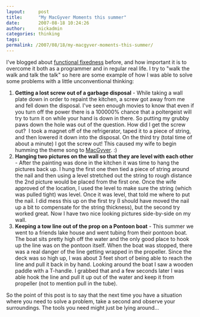 ```yaml
---
layout:     post
title:      "My MacGyver Moments this summer"
date:       2007-08-18 10:24:26
author:     nickadmin
categories: thinking
tags:  
permalink: /2007/08/18/my-macgyver-moments-this-summer/
---
```

I've blogged about [functional fixedness](http://www.ironboundsoftware.com/blog/2005/08/12/overcoming-functional-fixedness/) before, and how important it is to overcome it both as a programmer and in regular real life. I try to "walk the walk and talk the talk" so here are some example of how I was able to solve some problems with a little unconventional thinking: 

  1. **Getting a lost screw out of a garbage disposal** \- While taking a wall plate down in order to repaint the kitchen, a screw got away from me and fell down the disposal. I've seen enough movies to know that even if you turn off the power there is a 100000% chance that a poltergeist will try to turn it on while your hand is down in there. So putting my grubby paws down the hole was out of the question. How did I get the screw out?  I took a magnet off of the refrigerator, taped it to a piece of string, and then lowered it down into the disposal. On the third try (total time of about a minute) I got the screw out! This caused my wife to begin humming the theme song to [MacGyver](http://en.wikipedia.org/wiki/MacGyver). :)
  2. **Hanging two pictures on the wall so that they are level with each other** \- After the painting was done in the kitchen it was time to hang the pictures back up. I hung the first one then tied a piece of string around the nail and then using a level stretched out the string to rough distance the 2nd picture would be placed from the first one. Once the wife approved of the location, I used the level to make sure the string (which was pulled tight) was level. Once it was level, that told me where to put the nail. I did mess this up on the first try (I should have moved the nail up a bit to compensate for the string thickness), but the second try worked great. Now I have two nice looking pictures side-by-side on my wall.
  3. **Keeping a tow line out of the prop on a Pontoon boat** \- This summer we went to a friends lake house and went tubing from their pontoon boat. The boat sits pretty high off the water and the only good place to hook up the line was on the pontoon itself. When the boat was stopped, there was a real danger of the line getting wrapped in the propeller. Since the deck was so high up, I was about 3 feet short of being able to reach the line and pull it back in by hand. Looking around the boat I saw a wooden paddle with a T-handle. I grabbed that and a few seconds later I was able hook the line and pull it up out of the water and keep it from propeller (not to mention pull in the tube).

So the point of this post is to say that the next time you have a situation where you need to solve a problem, take a second and observe your surroundings. The tools you need might just be lying around...
<!--stackedit_data:
eyJoaXN0b3J5IjpbLTQ2NTk1NDM1MF19
-->